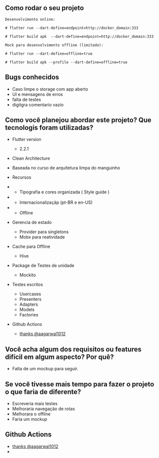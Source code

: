 
## Como rodar o seu projeto
```
Desenvolvimento online:

# flutter run --dart-define=endpoint=http://docker_domain:333

# flutter build apk  --dart-define=endpoint=http://docker_domain:333

Mock para desenvolvimento offline (limitado):

# flutter run --dart-define=offline=true

# flutter build apk --profile --dart-define=offline=true

```

## Bugs conhecidos
- Caso limpe o storage com app aberto
- UI e mensagens de erros
- falta de testes
- digitgra comentario vazio

## Como você planejou abordar este projeto? Que tecnologis foram utilizadas?

- Flutter version
  - 2.2.1

- Clean Architecture
 - Baseada no curso de arquitetura limpa do manguinho

- Recursos
- - Tipografia e cores organizada ( Style guide )
- - Internacionalizaçãp (pt-BR e en-US)
- - Offline

- Gerencia de estado
  - Provider para singletons
  - Mobx para reatividade


- Cache para Offline
  - Hive

- Package de Testes de unidade
  - Mockito

- Testes escritos
  - Usercases
  - Presenters
  - Adapters
  - Models
  - Factories

- Github Actions
  - [thanks @aagarwal1012](https://gist.github.com/aagarwal1012/eb2551683d81cf47d60868ab607520b1)


## Você acha algum dos requisitos ou features difícil em algum aspecto? Por quê?
- Falta de um mockup para seguir.

## Se você tivesse mais tempo para fazer o projeto o que faria de diferente?
- Escreveria mais testes
- Melhoraria navegação de rotas
- Melhorara o offline
- Faria um mockup


## Github Actions
- [thanks @aagarwal1012](https://gist.github.com/aagarwal1012/eb2551683d81cf47d60868ab607520b1)
-

